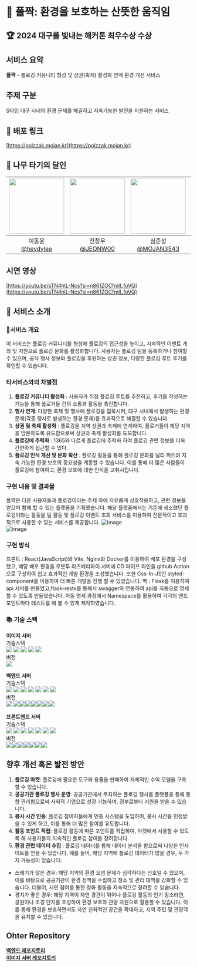 # 🐸 폴짝: 환경을 보호하는 산뜻한 움직임
## 🏆 2024 대구를 빛내는 해커톤 최우수상 수상
## 서비스 요약
**폴짝** - 플로깅 커뮤니티 형성 및 상권(축제) 활성화 연계 환경 개선 서비스

## 주제 구분 
S타입 대구 시내의 환경 문제를 해결하고 지속가능한 발전을 지원하는 서비스 

## 📱 배포 링크
[https://polzzak.mojan.kr](https://polzzak.mojan.kr)

## 🌲 나무 타기의 달인
|<img src="https://avatars.githubusercontent.com/u/174276728?v=4" width="150" height="150"/>|<img src="https://avatars.githubusercontent.com/u/130034324?v=4" width="150" height="150"/>|<img src="https://avatars.githubusercontent.com/u/71973291?v=4" width="150" height="150"/>|<img src="https://avatars.githubusercontent.com/u/172799476?v=4" width="150" height="150"/>|
|:-:|:-:|:-:|:-:|
|이동윤<br/>[@heydylee](https://github.com/heydylee)|전창우<br/>[@JEONW00](https://github.com/JEONW00)|심준성<br/>[@MOJAN3543](https://github.com/MOJAN3543)|윤강훈<br/>[@YoonGangHoon](https://github.com/YoonGangHoon)|

## 시연 영상
[https://youtu.be/sTN4hlL-Ncs?si=n861ZOCfmll_foVQ](https://youtu.be/sTN4hlL-Ncs?si=n861ZOCfmll_foVQ)


## 💬 서비스 소개
### 🔧서비스 개요
이 서비스는 플로깅 커뮤니티를 형성해 플로깅의 접근성을 높이고, 지속적인 이벤트 개최 및 지원으로 플로깅 문화를 활성화합니다. 사용자는 플로깅 팀을 등록하거나 참여할 수 있으며, 공식 행사 정보와 플로깅을 후원하는 상권 정보, 다양한 플로깅 루트 후기를 확인할 수 있습니다.

### 타서비스와의 차별점
1. **플로깅 커뮤니티 활성화** : 사용자가 직접 플로깅 루트를 추천하고, 후기를 작성하는 기능을 통해 플로거들 간의 소통과 활동을 촉진합니다.
2. **행사 연계**: 다양한 축제 및 행사에 플로깅을 접목시켜, 대구 시내에서 발생하는 환경 문제(각종 행사로 발생하는 환경 문제)를 효과적으로 해결할 수 있습니다.
3. **상권 및 축제 활성화** : 플로깅을 지역 상권과 축제에 연계하여, 플로거들이 해당 지역을 방문하도록 유도함으로써 상권과 축제 활성화를 도모합니다.
4. **플로깅에 주력화** : 1365와 다르게 플로깅에 주력화 하여 플로깅 관련 정보를 더욱 간편하게 접근할 수 있다.
5. **플로깅 인식 개선 및 문화 확산** : 플로깅 활동을 통해 플로깅 문화를 널리 퍼트려 지속 가능한 환경 보호의 중요성을 계몽할 수 있습니다. 이를 통해 더 많은 사람들이 플로깅에 참여하고, 환경 보호에 대한 인식을 고취시킵니다.


### 구현 내용 및 결과물
폴짝은 다른 사용자들과 플로깅이라는 주제 하에 자유롭게 상호작용하고, 관련 정보를 얻으며 함께 할 수 있는 플랫폼을 기획했습니다. 해당 플랫폼에서는 기존에 생소했던 플로깅이라는 활동을 팀 활동 및 플로깅 이벤트 조회 서비스를 이용하여 전문적이고 효과적으로 사용할 수 있는 서비스를 제공합니다.
![image](https://github.com/user-attachments/assets/15dfa232-3431-499c-a9aa-c9004d94d028)  
![image](https://github.com/user-attachments/assets/1a10d4c5-9118-4a26-a7d1-762c570f4a7d)


### 구현 방식
프론트 : React(JavaScript)와 Vite, Nginx와 Docker를 이용하여 배포 환경을 구성했고, 해당 배포 환경을 우분투 라즈베리파이 서버에 CD 파이프 라인을 github Action으로 구성하여 쉽고 효과적인 개발 환경을 조성했습니다. 또한 Css-In-JS인 styled-component를 이용하여 더 빠른 개발을 진행 할 수 있었습니다.
벡 : Flask를 이용하여 api 서버를 만들었고,flask-restx를 통해서 swagger와 연동하여 api를 자동으로 명세할 수 있도록 만들었습니다. 자동 명세 과정에서 Namespace를 활용하여 각각의 엔드 포인트마다 테스트를 해 볼 수 있게 제작하였습니다.

### 📚 기술 스택
**이미지 서버** 
<br/>
기술스택
<br/>
<img src="https://img.shields.io/badge/Python-3776AB?style=for-the-badge&logo=Python&logoColor=white"/> <img src="https://img.shields.io/badge/Flask-000000?style=for-the-badge&logo=Flask&logoColor=white"/> <img src="https://img.shields.io/badge/githubactions-2088FF?style=for-the-badge&logo=githubactions&logoColor=white"/> <img src="https://img.shields.io/badge/Docker-2496ED?style=for-the-badge&logo=Docker&logoColor=white"/> <img src="https://img.shields.io/badge/styledcomponents-DB7093?style=for-the-badge&logo=nginx&logoColor=white"/>
<br/>
버전
<br/>
<img src="https://img.shields.io/badge/Flask-2.5.1-blue"/>


**벡엔드 서버**<br/>
기술스택 <br/>
<img src="https://img.shields.io/badge/Python-3776AB?style=for-the-badge&logo=Python&logoColor=white"/> <img src="https://img.shields.io/badge/Flask-000000?style=for-the-badge&logo=Flask&logoColor=white"/> <img src="https://img.shields.io/badge/swagger-85EA2D?style=for-the-badge&logo=swagger&logoColor=white"/> <img src="https://img.shields.io/badge/githubactions-2088FF?style=for-the-badge&logo=githubactions&logoColor=white"/> <img src="https://img.shields.io/badge/sqlite-003B57?style=for-the-badge&logo=sqlite&logoColor=white"/> <img src="https://img.shields.io/badge/sqlalchemy-D71F00?style=for-the-badge&logo=sqlalchemy&logoColor=white"/> <img src="https://img.shields.io/badge/Docker-2496ED?style=for-the-badge&logo=Docker&logoColor=white"/><br/>
버전<br/>
<img src="https://img.shields.io/badge/Flask-2.3.2-blue"/> <img src="https://img.shields.io/badge/flask--restx-1.3.0-blue"/><img src="https://img.shields.io/badge/Flask--Migrate-4.0.7-blue"/><img src="https://img.shields.io/badge/flask__cors-5.0.0-blue"/><img src="https://img.shields.io/badge/Flask--SQLAlchemy-3.1.1-white"/><img src="https://img.shields.io/badge/SQLAlchemy-2.0.31-white"/><img src="https://img.shields.io/badge/requests-2.32.3-yellow"/><img src="https://img.shields.io/badge/Werkzeug-3.0.1-yellow"/>

**프론트엔드 서버**<br/>
기술스택<br/>
<img src="https://img.shields.io/badge/react-61DAFB?style=for-the-badge&logo=react&logoColor=white"/> <img src="https://img.shields.io/badge/javascript-F7DF1E?style=for-the-badge&logo=javascript&logoColor=white"/> <img src="https://img.shields.io/badge/vite-646CFF?style=for-the-badge&logo=vite&logoColor=white"/> <img src="https://img.shields.io/badge/Docker-2496ED?style=for-the-badge&logo=Docker&logoColor=white"/> <img src="https://img.shields.io/badge/nginx-009639?style=for-the-badge&logo=nginx&logoColor=white"/> <img src="https://img.shields.io/badge/styledcomponents-DB7093?style=for-the-badge&logo=nginx&logoColor=white"/> <img src="https://img.shields.io/badge/githubactions-2088FF?style=for-the-badge&logo=githubactions&logoColor=white"/>
<br/>
버전<br/>
<img src="https://img.shields.io/badge/axios-1.7.7-orange"/><img src="https://img.shields.io/badge/react-18.3.1-blue"/><img src="https://img.shields.io/badge/react--dom-18.3.1-blue"/><img src="https://img.shields.io/badge/react--icons-5.3.0-blue"/><img src="https://img.shields.io/badge/react--router--dom-6.26.2-blue"/><img src="https://img.shields.io/badge/styled--components-6.1.13-pink"/><img src="https://img.shields.io/badge/vite-6.1.13-violet"/>



## 향후 개선 혹은 발전 방안
1. **플로깅 마켓**: 플로깅에 필요한 도구와 용품을 판매하여 자체적인 수익 모델을 구축할 수 있습니다.
2. **공공기관 플로깅 행사 운영**: 공공기관에서 주최하는 플로깅 행사를 플랫폼을 통해 통합 관리함으로써 사회적 기업으로 성장 가능하며, 정부로부터 지원을 받을 수 있습니다.
3. **봉사 시간 인증**: 플로깅 참여자들에게 인증 시스템을 도입하여, 봉사 시간을 인정받을 수 있게 하고, 이를 통해 더 많은 참여를 유도합니다.
4. **활동 포인트 적립**: 플로깅 활동에 따른 포인트를 적립하여, 마켓에서 사용할 수 있도록 해 사용자들의 지속적인 플로깅 참여를 장려합니다.
5. **환경 관련 데이터 수집** : 플로깅 데이터를 통해 데이터 분석을 함으로써 다양한 인사이트를 얻을 수 있습니다. 예를 들어, 해당 지역에 플로깅 데이터가 많을 경우, 두 가지 가능성이 있습니다:
 - 쓰레기가 많은 경우: 해당 지역의 환경 오염 문제가 심각하다는 신호일 수 있으며, 이를 바탕으로 공공기관이 환경 정책을 수립하고 청소 및 관리 대책을 강화할 수 있습니다. 더불어, 시민 참여를 통한 정화 활동을 지속적으로 장려할 수 있습니다.
 - 경치가 좋은 경우: 해당 지역이 자연 경관이 뛰어나 플로깅 활동의 인기 장소라면, 공원이나 조경 단지를 조성하여 환경 보호와 관광 자원으로 활용할 수 있습니다. 이를 통해 환경을 보호하면서도 자연 친화적인 공간을 확대하고, 지역 주민 및 관광객을 유치할 수 있습니다.

## Ohter Repository
[**백엔드 레포지토리**](https://github.com/KNU-Nadal/Polzzak-Backend)  
[**이미지 서버 레포지토리**](https://github.com/KNU-Nadal/Polzzak_Image)
